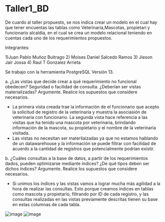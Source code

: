 # Taller1_BD

De cuardo al taller propuesto, se nos indica crear un modelo  en el cual hay que tener encuentas las tablas como Veterinaria,Mascotas, propietari y funcionario alcaldía, en el cual se crea un modelo relacional teniendo en cuentas cada uno de los requerimientos propuestos.

Integrantes:

1)Juan Pablo Muñoz Buitrago
2) Moises Daniel  Salcedo Ramos
3) Jieson Jair Jossa
4) Raul T  Gonzalez Arrieta

Se trabajo con la herramienta PostgreSQL   Versión 13.




a. ¿Las vistas que decide crear a qué requerimiento no funcional obedecen?
Seguridad o facilidad de consulta. ¿Deberían ser vistas materializadas?
Argumente. Realice los supuestos que considere necesarios.
* La primera vista creada trae la información de el funcionario que acepto la solicitud de registro de la veterinaria y muestra la asociasión de veterinaria con funcionario. La segunda vista hace referencia a las visitas que ha tenido una mascota por veterinaria, brindando información de la mascota, su propietario y el nombre de la veterinaria visitada.
* Las vistas no necesitan ser materilaizadas ya que no estamos hablando de un datawarehouse y la información se puede filtrar con facilidad de acuerdo a la cantidad de registros que potencialmente podrían existir.


b. ¿Cuáles consultas a la base de datos, a partir de los requerimientos
dados, pueden optimizarse mediante índices? ¿De qué tipos deben ser
dichos índices? Argumente. Realice los supuestos que considere
necesarios.
* Si unimos los índices y las vistas vamos a lograr mucha más agilidad a la hora de realizar las consultas. Esto porque creamos índices en tablas como mascota y propietario, filtrando por ID de cada registro, y las consultas realizadas en las vistas previamente descritas tienen su base en estas columnas de cada tabla.

![image](https://user-images.githubusercontent.com/53981601/132618057-c320281b-8b98-4b2a-b956-7e2bacf79868.png)
![image](https://user-images.githubusercontent.com/53981601/132618073-6f660108-240c-455e-ad95-24ce5e473db3.png)


